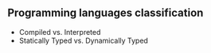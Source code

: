 ## Programming languages classification

* Compiled vs. Interpreted
* Statically Typed vs. Dynamically Typed
